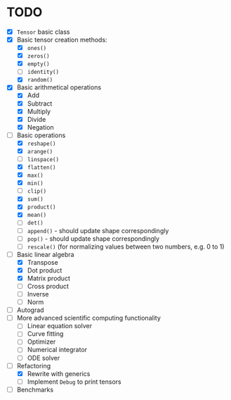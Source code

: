 # TODO

- [x] `Tensor` basic class
- [x] Basic tensor creation methods:
    - [x] `ones()`
    - [x] `zeros()`
    - [x] `empty()`
    - [ ] `identity()`
    - [x] `random()`
- [x] Basic arithmetical operations
    - [x] Add
    - [x] Subtract
    - [x] Multiply
    - [x] Divide
    - [x] Negation
- [ ] Basic operations
    - [x] `reshape()`
    - [x] `arange()`
    - [ ] `linspace()`
    - [x] `flatten()`
    - [x] `max()`
    - [x] `min()`
    - [ ] `clip()`
    - [x] `sum()`
    - [x] `product()`
    - [x] `mean()`
    - [ ] `det()`
    - [ ] `append()` - should update shape correspondingly
    - [ ] `pop()` - should update shape correspondingly
    - [ ] `rescale()` (for normalizing values between two numbers, e.g. 0 to 1)
- [ ] Basic linear algebra
    - [x] Transpose
    - [x] Dot product
    - [x] Matrix product
    - [ ] Cross product
    - [ ] Inverse
    - [ ] Norm
- [ ] Autograd
- [ ] More advanced scientific computing functionality
    - [ ] Linear equation solver
    - [ ] Curve fitting
    - [ ] Optimizer
    - [ ] Numerical integrator
    - [ ] ODE solver
- [ ] Refactoring
    - [x] Rewrite with generics
    - [ ] Implement `Debug` to print tensors
- [ ] Benchmarks
